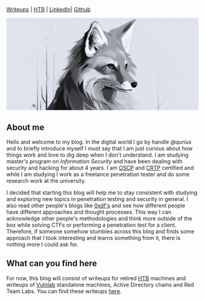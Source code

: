 [Writeups](writeups/) | [HTB](https://app.hackthebox.com/profile/223060) | [LinkedIn](https://www.linkedin.com/in/patrik-pis/)| [Github](https://github.com/qur1us)

![](./assets/curious_fox_bw.png)
## About me

Hello and welcome to my blog. In the digital world I go by handle *@qurius* and to briefly introduce myself I must say that I am just curious about how things work and love to dig deep when I don't understand. I am studying master's program on *Information Security* and have been dealing with security and hacking for about 4 years. I am [OSCP](https://www.offsec.com/courses/pen-200/) and [CRTP](https://www.alteredsecurity.com/adlab) certified and while I am studying I work as a freelance penetration tester and do some research work at the university.

I decided that starting this blog will help me to stay consistent with studying and exploring new topics in penetration testing and security in general. I also read other people's blogs like [0xdf's](https://0xdf.gitlab.io/) and see how different people have different approaches and thought processes. This way I can acknowledge other people's methodologies and think more outside of the box while solving CTFs or performing a penetration test for a client. Therefore, if someone somehow stumbles across this blog and finds some approach that I took interesting and learns something from it, there is nothing more I could ask for.

## What can you find here

For now, this blog will consist of writeups for retired [HTB](https://www.hackthebox.com/) machines and writeups of [Vulnlab](https://www.vulnlab.com/) standalone machines, Active Directory chains and Red Team Labs. You can find these writeups [here](writeups/).


